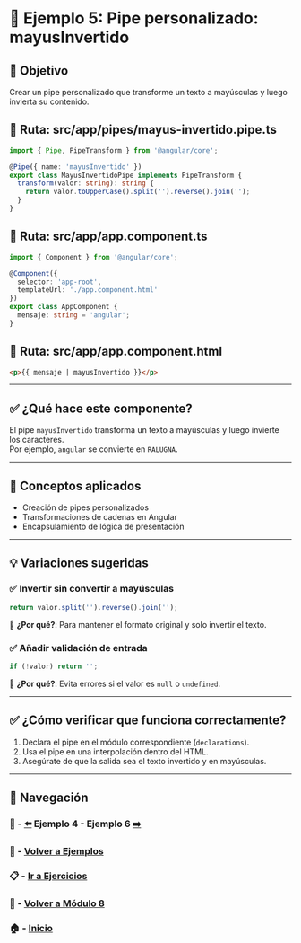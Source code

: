 # 🧪 Ejemplo 5: Pipe personalizado: mayusInvertido

## 🎯 Objetivo
Crear un pipe personalizado que transforme un texto a mayúsculas y luego invierta su contenido.

## 📁 Ruta: src/app/pipes/mayus-invertido.pipe.ts
```ts
import { Pipe, PipeTransform } from '@angular/core';

@Pipe({ name: 'mayusInvertido' })
export class MayusInvertidoPipe implements PipeTransform {
  transform(valor: string): string {
    return valor.toUpperCase().split('').reverse().join('');
  }
}
```

## 📁 Ruta: src/app/app.component.ts
```ts
import { Component } from '@angular/core';

@Component({
  selector: 'app-root',
  templateUrl: './app.component.html'
})
export class AppComponent {
  mensaje: string = 'angular';
}
```

## 📁 Ruta: src/app/app.component.html
```html
<p>{{ mensaje | mayusInvertido }}</p>
```

---

## ✅ ¿Qué hace este componente?
El pipe `mayusInvertido` transforma un texto a mayúsculas y luego invierte los caracteres.  
Por ejemplo, `angular` se convierte en `RALUGNA`.

---

## 🧠 Conceptos aplicados
- Creación de pipes personalizados
- Transformaciones de cadenas en Angular
- Encapsulamiento de lógica de presentación

---

## 💡 Variaciones sugeridas

### ✅ Invertir sin convertir a mayúsculas
```ts
return valor.split('').reverse().join('');
```
📌 **¿Por qué?**: Para mantener el formato original y solo invertir el texto.

### ✅ Añadir validación de entrada
```ts
if (!valor) return '';
```
📌 **¿Por qué?**: Evita errores si el valor es `null` o `undefined`.

---

## ✅ ¿Cómo verificar que funciona correctamente?

1. Declara el pipe en el módulo correspondiente (`declarations`).
2. Usa el pipe en una interpolación dentro del HTML.
3. Asegúrate de que la salida sea el texto invertido y en mayúsculas.

---

## 🔁 Navegación

### 🧪 - [⬅️](./Ejemplo_4.md) Ejemplo 4 - Ejemplo 6 [➡️](./Ejemplo_6.md)
### 🧪 - [Volver a Ejemplos](../README.md)
### 📋 - [Ir a Ejercicios](../../Ejercicios/README.md)
### 📘 - [Volver a Módulo 8](../../Modulo_8.md)
### 🏠 - [Inicio](../../../README.md)

